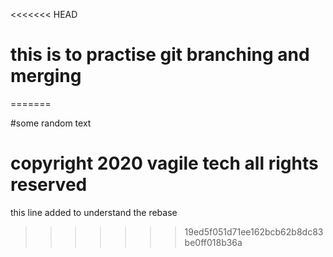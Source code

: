 <<<<<<< HEAD
# this is to practise git branching and merging
=======

#some random text
# copyright 2020 vagile tech all rights reserved

this line added to understand the rebase
>>>>>>> 19ed5f051d71ee162bcb62b8dc83be0ff018b36a
